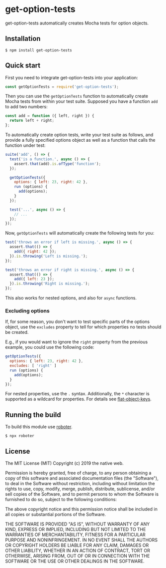 # get-option-tests

get-option-tests automatically creates Mocha tests for option objects.

## Installation

```shell
$ npm install get-option-tests
```

## Quick start

First you need to integrate get-option-tests into your application:

```javascript
const getOptionTests = require('get-option-tests');
```

Then you can use the `getOptionTests` function to automatically create Mocha tests from within your test suite. Supposed you have a function `add` to add two numbers:

```javascript
const add = function ({ left, right }) {
  return left + right;
};
```

To automatically create option tests, write your test suite as follows, and provide a fully specified options object as well as a function that calls the function under test:

```javascript
suite('add', () => {
  test('is a function.', async () => {
    assert.that(add).is.ofType('function');
  });

  getOptionTests({
    options: { left: 23, right: 42 },
    run (options) {
      add(options);
    }
  });

  test('...', async () => {
    // ...
  });
});
```

Now, `getOptionTests` will automatically create the following tests for you:

```javascript
test('throws an error if left is missing.', async () => {
  assert.that(() => {
    add({ right: 42 });
  }).is.throwing('Left is missing.');
});

test('throws an error if right is missing.', async () => {
  assert.that(() => {
    add({ left: 23 });
  }).is.throwing('Right is missing.');
});
```

This also works for nested options, and also for `async` functions.

### Excluding options

If, for some reason, you don't want to test specific parts of the options object, use the `excludes` property to tell for which properties no tests should be created.

E.g., if you would want to ignore the `right` property from the previous example, you could use the following code:

```javascript
getOptionTests({
  options: { left: 23, right: 42 },
  excludes: [ 'right' ]
  run (options) {
    add(options);
  }
});
```

For nested properties, use the `.` syntax. Additionally, the `*` character is supported as a wildcard for properties. For details see [flat-object-keys](https://www.npmjs.com/package/flat-object-keys).

## Running the build

To build this module use [roboter](https://www.npmjs.com/package/roboter).

```shell
$ npx roboter
```

## License

The MIT License (MIT)
Copyright (c) 2019 the native web.

Permission is hereby granted, free of charge, to any person obtaining a copy of this software and associated documentation files (the "Software"), to deal in the Software without restriction, including without limitation the rights to use, copy, modify, merge, publish, distribute, sublicense, and/or sell copies of the Software, and to permit persons to whom the Software is furnished to do so, subject to the following conditions:

The above copyright notice and this permission notice shall be included in all copies or substantial portions of the Software.

THE SOFTWARE IS PROVIDED "AS IS", WITHOUT WARRANTY OF ANY KIND, EXPRESS OR IMPLIED, INCLUDING BUT NOT LIMITED TO THE WARRANTIES OF MERCHANTABILITY, FITNESS FOR A PARTICULAR PURPOSE AND NONINFRINGEMENT. IN NO EVENT SHALL THE AUTHORS OR COPYRIGHT HOLDERS BE LIABLE FOR ANY CLAIM, DAMAGES OR OTHER LIABILITY, WHETHER IN AN ACTION OF CONTRACT, TORT OR OTHERWISE, ARISING FROM, OUT OF OR IN CONNECTION WITH THE SOFTWARE OR THE USE OR OTHER DEALINGS IN THE SOFTWARE.
